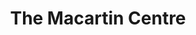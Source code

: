 ---
  title: The Macartin Centre
  description: Indoor sports and community space.
  latitude: -26.1725
  longitude: 28.07585
  cards:
    - poi-022-card-001.md
    - poi-022-card-002.md
    - poi-022-card-003.md
    - poi-022-card-004.md
    - poi-022-card-005.md
    - poi-022-card-006.md
---